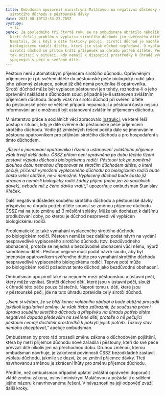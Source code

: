 ```yaml
---
title: Ombudsman upozornil ministryni Maláčovou na negativní důsledky souběhu
  sirotčího důchodu a pěstounské dávky
date: 2021-08-10T12:30:23.709Z
vystupy:
  - tz
perex: Za posledního tři čtvrtě roku se na ombudsmana obrátilo několik pěstounů,
  kteří řešili problém s výplatou sirotčího důchodu jim svěřeného dítěte.
  Namítali, že i když o dítě fakticky pečují, sirotčí důchod je nadále vyplácen
  biologickému rodiči dítěte, který jim však důchod nepředává. O vyplácený
  sirotčí důchod se přitom krátí příspěvek na úhradu potřeb dítěte. Pěstouni se
  tak ocitají v situaci, kdy nemají k dispozici prostředky k úhradě výdajů
  spojených s péčí o svěřené dítě.
---
```

<p>Pěstoun není automatickým příjemcem sirotčího důchodu. Oprávněným příjemcem je i&nbsp;při&nbsp;svěření dítěte do&nbsp;pěstounské péče biologický rodič jako jeho zákonný zástupce, pokud již dítě nemá poručníka či opatrovníka. Sirotčí důchod může být vyplacen pěstounovi jen tehdy, rozhodne-li o&nbsp;jeho oprávnění nakládat s&nbsp;důchodem soud, případně je-li ustanoven zvláštním příjemcem důchodu. Soudy však na&nbsp;sirotčí důchod při&nbsp;svěření dítěte do&nbsp;pěstounské péče ve&nbsp;většině případů nepamatují a&nbsp;pěstouni často nejsou informováni ani o&nbsp;možnosti být ustanoveni zvláštním příjemcem důchodu.</p>

<p>Ministerstvo práce a&nbsp;sociálních věcí zpracovalo <a href="https://www.mpsv.cz/documents/20142/225508/Instrukce_namestkyne_davky_PP.pdf/a3c31909-4b89-e980-83b0-74251a2d515e">instrukci</a>, ve&nbsp;které řeší postup v&nbsp;situaci, kdy je dítě svěřené do&nbsp;pěstounské péče příjemcem sirotčího důchodu. Vedle již zmíněných řešení počítá dále se jmenováním pěstouna opatrovníkem pro&nbsp;přijímání sirotčího důchodu a&nbsp;pro&nbsp;hospodaření s tímto důchodem.</p>

<p>&bdquo;<em>Řízení o jmenování opatrovníka i řízení o ustanovení zvláštního příjemce však trvají delší dobu. ČSSZ přitom není oprávněna po dobu těchto řízení zastavit výplatu důchodu biologickému rodiči. Pěstouni tak po&nbsp;poměrně dlouhou dobu nemohou disponovat se sirotčím důchodem dítěte, o které pečují, přičemž vymožení vyplaceného důchodu po&nbsp;biologickém rodiči bude často velmi obtížné, ne-li nemožné. Vyplacený důchod bude často již utracen a&nbsp;nemá-li biologický rodič žádný příjem (nebo jen ze&nbsp;sociálních dávek), nebude mít z&nbsp;čeho dávku vrátit</em>,&ldquo; upozorňuje ombudsman Stanislav Křeček.</p>

<p>Další negativní důsledek souběhu sirotčího důchodu a&nbsp;pěstounské dávky příspěvku na&nbsp;úhradu potřeb dítěte souvisí se změnou příjemce důchodu. ČSSZ má na tuto změnu až 3 měsíční splátky. Může tak docházet k&nbsp;dalšímu prodlužování doby, po&nbsp;kterou je důchod nespravedlivě vyplácen biologickému rodiči.</p>

<p>Problematické je také vymáhání vyplaceného sirotčího důchodu po&nbsp;biologickém rodiči. Pěstoun nemůže bez dalšího podat návrh na&nbsp;vydání nespravedlivě vyplaceného sirotčího důchodu (tzv. bezdůvodného obohacení), protože se nejedná o&nbsp;bezdůvodné obohacení vůči němu, nýbrž samotnému dítěti. Pěstoun nejprve musí podat návrh soudu, aby byl jmenován opatrovníkem svěřeného dítěte pro&nbsp;vymáhání sirotčího důchodu nespravedlivě vyplaceného biologickému rodiči. Teprve poté může po&nbsp;biologickém rodiči požadovat tento důchod jako bezdůvodné obohacení.</p>

<p>Ombudsman upozornil také na nepoměr mezi pěstounskou a&nbsp;ústavní péčí, který může vznikat. Sirotčí důchod dětí, které jsou v&nbsp;ústavní péči, slouží k&nbsp;úhradě této péče pouze částečně. Naproti tomu u&nbsp;dětí, které jsou v&nbsp;pěstounské péči, jde na&nbsp;tuto úhradu zpravidla celý sirotčí důchod.</p>

<p>&bdquo;<em>Jsem si vědom, že se blíží konec volebního období a&nbsp;bude obtížné prosadit jakékoli legislativní změny. Je však třeba zdůraznit, že současná právní úprava souběhu sirotčího důchodu a&nbsp;příspěvku na&nbsp;úhradu potřeb dítěte negativně dopadá především na&nbsp;svěřené děti, protože o&nbsp;ně pečující pěstouni nemají dostatek prostředků k&nbsp;pokrytí jejich potřeb. Takový stav nemohu akceptovat</em>,&ldquo; apeluje ombudsman.</p>

<p>Ombudsman by proto rád prosadil změnu zákona o důchodovém pojištění, která by mezi příjemce důchodu nově zařadila i&nbsp;pěstouny, kteří do své péče převzali dítě nikoliv jen na&nbsp;přechodnou dobu. Druhou změnou, kterou ombudsman navrhuje, je zakotvení povinnosti ČSSZ bezodkladně zastavit výplatu důchodu, jakmile se dozví, že se změnil příjemce dávky. Třetí navrhovanou změnou je zkrácení lhůty pro&nbsp;změnu příjemce důchodu.</p>

<p>Předtím, než ombudsman případně uplatní zvláštní oprávnění doporučit vládě změnu zákona, oslovil ministryni Maláčovou a požádal ji o sdělení jejího názoru k&nbsp;navrhovanému řešení. V&nbsp;návaznosti na její odpověď zváží další kroky.</p>
